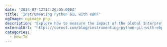 ```yaml
---
date: '2024-07-12T17:20:05.000Z'
title: 'Instrumenting Python GIL with eBPF'
ogImage: ogimage.png
description: 'Explore how to measure the impact of the Global Interpreter Lock (GIL) in Python using eBPF'
externalUrl: 'https://coroot.com/blog/instrumenting-python-gil-with-ebpf'
categories:
  - How-To
---
```

